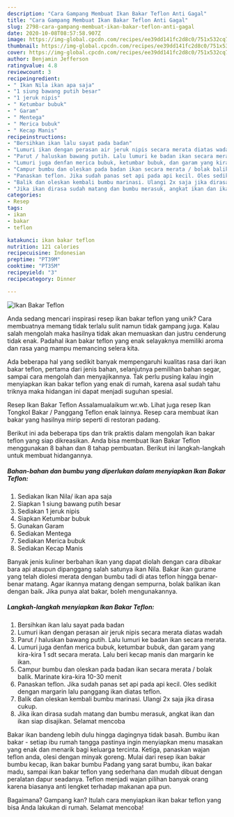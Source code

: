 ```yaml
---
description: "Cara Gampang Membuat Ikan Bakar Teflon Anti Gagal"
title: "Cara Gampang Membuat Ikan Bakar Teflon Anti Gagal"
slug: 2798-cara-gampang-membuat-ikan-bakar-teflon-anti-gagal
date: 2020-10-08T08:57:58.907Z
image: https://img-global.cpcdn.com/recipes/ee39dd141fc2d8c0/751x532cq70/ikan-bakar-teflon-foto-resep-utama.jpg
thumbnail: https://img-global.cpcdn.com/recipes/ee39dd141fc2d8c0/751x532cq70/ikan-bakar-teflon-foto-resep-utama.jpg
cover: https://img-global.cpcdn.com/recipes/ee39dd141fc2d8c0/751x532cq70/ikan-bakar-teflon-foto-resep-utama.jpg
author: Benjamin Jefferson
ratingvalue: 4.8
reviewcount: 3
recipeingredient:
- " Ikan Nila ikan apa saja"
- "1 siung bawang putih besar"
- "1 jeruk nipis"
- " Ketumbar bubuk"
- " Garam"
- " Mentega"
- " Merica bubuk"
- " Kecap Manis"
recipeinstructions:
- "Bersihkan ikan lalu sayat pada badan"
- "Lumuri ikan dengan perasan air jeruk nipis secara merata diatas wadah"
- "Parut / haluskan bawang putih. Lalu lumuri ke badan ikan secara merata."
- "Lumuri juga denfan merica bubuk, ketumbar bubuk, dan garam yang kira-kira 1 sdt secara merata. Lalu beri kecap manis dan margarin ke ikan."
- "Campur bumbu dan oleskan pada badan ikan secara merata / bolak balik. Marinate kira-kira 10-30 menit"
- "Panaskan teflon. Jika sudah panas set api pada api kecil. Oles sedikit dengan margarin lalu panggang ikan diatas teflon."
- "Balik dan oleskan kembali bumbu marinasi. Ulangi 2x saja jika dirasa cukup."
- "Jika ikan dirasa sudah matang dan bumbu merasuk, angkat ikan dan ikan siap disajikan. Selamat mencoba"
categories:
- Resep
tags:
- ikan
- bakar
- teflon

katakunci: ikan bakar teflon 
nutrition: 121 calories
recipecuisine: Indonesian
preptime: "PT39M"
cooktime: "PT35M"
recipeyield: "3"
recipecategory: Dinner

---
```



![Ikan Bakar Teflon](https://img-global.cpcdn.com/recipes/ee39dd141fc2d8c0/751x532cq70/ikan-bakar-teflon-foto-resep-utama.jpg)

Anda sedang mencari inspirasi resep ikan bakar teflon yang unik? Cara membuatnya memang tidak terlalu sulit namun tidak gampang juga. Kalau salah mengolah maka hasilnya tidak akan memuaskan dan justru cenderung tidak enak. Padahal ikan bakar teflon yang enak selayaknya memiliki aroma dan rasa yang mampu memancing selera kita.

Ada beberapa hal yang sedikit banyak mempengaruhi kualitas rasa dari ikan bakar teflon, pertama dari jenis bahan, selanjutnya pemilihan bahan segar, sampai cara mengolah dan menyajikannya. Tak perlu pusing kalau ingin menyiapkan ikan bakar teflon yang enak di rumah, karena asal sudah tahu triknya maka hidangan ini dapat menjadi suguhan spesial.

Resep Ikan Bakar Teflon Assalamualaikum wr.wb. Lihat juga resep Ikan Tongkol Bakar / Panggang Teflon enak lainnya. Resep cara membuat ikan bakar yang hasilnya mirip seperti di restoran padang.


Berikut ini ada beberapa tips dan trik praktis dalam mengolah ikan bakar teflon yang siap dikreasikan. Anda bisa membuat Ikan Bakar Teflon menggunakan 8 bahan dan 8 tahap pembuatan. Berikut ini langkah-langkah untuk membuat hidangannya.

<!--inarticleads1-->

##### Bahan-bahan dan bumbu yang diperlukan dalam menyiapkan Ikan Bakar Teflon:

1. Sediakan  Ikan Nila/ ikan apa saja
1. Siapkan 1 siung bawang putih besar
1. Sediakan 1 jeruk nipis
1. Siapkan  Ketumbar bubuk
1. Gunakan  Garam
1. Sediakan  Mentega
1. Sediakan  Merica bubuk
1. Sediakan  Kecap Manis


Banyak jenis kuliner berbahan ikan yang dapat diolah dengan cara dibakar bara api ataupun dipanggang salah satunya ikan Nila. Bakar ikan gurame yang telah diolesi merata dengan bumbu tadi di atas teflon hingga benar-benar matang. Agar ikannya matang dengan sempurna, bolak balikan ikan dengan baik. Jika punya alat bakar, boleh mengunakannya. 

<!--inarticleads2-->

##### Langkah-langkah menyiapkan Ikan Bakar Teflon:

1. Bersihkan ikan lalu sayat pada badan
1. Lumuri ikan dengan perasan air jeruk nipis secara merata diatas wadah
1. Parut / haluskan bawang putih. Lalu lumuri ke badan ikan secara merata.
1. Lumuri juga denfan merica bubuk, ketumbar bubuk, dan garam yang kira-kira 1 sdt secara merata. Lalu beri kecap manis dan margarin ke ikan.
1. Campur bumbu dan oleskan pada badan ikan secara merata / bolak balik. Marinate kira-kira 10-30 menit
1. Panaskan teflon. Jika sudah panas set api pada api kecil. Oles sedikit dengan margarin lalu panggang ikan diatas teflon.
1. Balik dan oleskan kembali bumbu marinasi. Ulangi 2x saja jika dirasa cukup.
1. Jika ikan dirasa sudah matang dan bumbu merasuk, angkat ikan dan ikan siap disajikan. Selamat mencoba


Bakar ikan bandeng lebih dulu hingga dagingnya tidak basah. Bumbu ikan bakar - setiap ibu rumah tangga pastinya ingin menyiapkan menu masakan yang enak dan menarik bagi keluarga tercinta. Ketiga, panaskan wajan teflon anda, olesi dengan minyak goreng. Mulai dari resep ikan bakar bumbu kecap, ikan bakar bumbu Padang yang sarat bumbu, ikan bakar madu, sampai ikan bakar teflon yang sederhana dan mudah dibuat dengan peralatan dapur seadanya. Teflon menjadi wajan pilihan banyak orang karena biasanya anti lengket terhadap makanan apa pun. 

Bagaimana? Gampang kan? Itulah cara menyiapkan ikan bakar teflon yang bisa Anda lakukan di rumah. Selamat mencoba!
